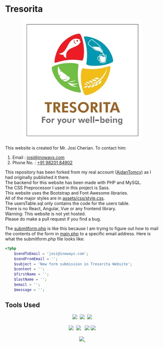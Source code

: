 # Tresorita

<p align="center">
    <img src="images/tresorita-logo.jpg">
</p>

This website is created for Mr. Josi Cherian. To contact him:

1. Email : [josi@inoways.com](mailto:josi@inoways.com)
2. Phone No. : [+91 98201 84902](tel:+919820184902)

This repository has been forked from my real account ([AidanTomcy](https://github.com/AidanTomcy)) as I had originally published it there.  
The backend for this website has been made with PHP and MySQL.  
The CSS Preprocessor I used in this project is Sass.  
This website uses the Bootstrap and Font Awesome libraries.  
All of the major styles are in [assets/css/style.css](https://github.com/Tresorita/tresorita-website/blob/master/assets/css/style.css).  
The usersTable.sql only contains the code for the users table.  
There is no React, Angular, Vue or any frontend library.  
Warning: This website is not yet hosted.  
Please do make a pull request if you find a bug.

The [submitform.php](https://github.com/Tresorita/tresorita-website/blob/master/submitform.php) is like this because
I am trying to figure out how to mail the contents of the form in [main.php](https://github.com/Tresorita/tresorita-website/blob/master/main.php) to a specific email address.
Here is what the submitform.php file looks like:

```php
<?php
    $sendToEmail = 'josi@inoways.com';
    $sendFromEmail = '';
    $subject = 'New form submission in Tresorita Website';
    $content = '';
    $firstName = '';
    $lastName = '';
    $email = '';
    $message = '';

```

## Tools Used

<p align="center">
    <a href="https://php.net" target="_blank_"><img src="https://upload.wikimedia.org/wikipedia/commons/2/27/PHP-logo.svg" height="100px"></a>&nbsp;
    <a href="https://mysql.com" target="_blank_"><img src="https://download.logo.wine/logo/MySQL/MySQL-Logo.wine.png" height="100px"></a>&nbsp;
    <a href="https://sass-lang.com" target="_blank_"><img src="https://upload.wikimedia.org/wikipedia/commons/thumb/9/96/Sass_Logo_Color.svg/1200px-Sass_Logo_Color.svg.png" height="100px"></a>
    <br><br>
    <img src="https://pluralsight2.imgix.net/paths/images/javascript-542e10ea6e.png" height="100px">&nbsp;
    <a href="https://npmjs.com" target="_blank_"><img src="https://upload.wikimedia.org/wikipedia/commons/thumb/d/db/Npm-logo.svg/540px-Npm-logo.svg.png" height="100px"></a>&nbsp;&nbsp;
    <a href="https://getbootstrap.com" target="_blank_"><img src="https://upload.wikimedia.org/wikipedia/commons/b/b2/Bootstrap_logo.svg" height="100px"></a>
    <img src="https://upload.wikimedia.org/wikipedia/commons/6/61/HTML5_logo_and_wordmark.svg" width="100px">
    <br><br>
    <a href="https://fontawesome.com" target="_blank"><img src="https://upload.wikimedia.org/wikipedia/commons/thumb/8/89/Font_Awesome_5_logo_black.svg/1920px-Font_Awesome_5_logo_black.svg.png" height="100px">&nbsp;</a>
</p>
